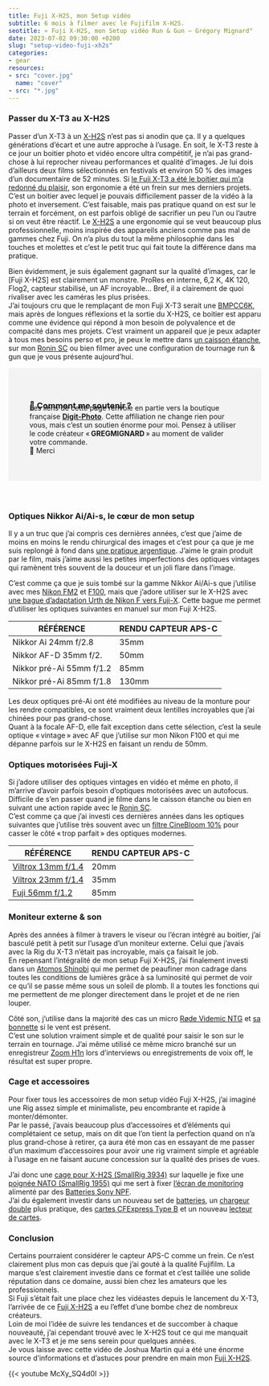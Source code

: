 ```yaml
---
title: Fuji X-H2S, mon Setup vidéo
subtitle: 6 mois à filmer avec le Fujifilm X-H2S.
seotitle: « Fuji X-H2S, mon Setup vidéo Run & Gun — Grégory Mignard"
date: 2023-07-02 09:30:00 +0200
slug: "setup-video-fuji-xh2s"
categories:
- gear
resources:
- src: "cover.jpg"
  name: "cover"
- src: "*.jpg"
---
```


### Passer du X-T3 au X-H2S

Passer d’un X-T3 à un [X-H2S](https://dp.gt/a/uj7xo7k6e) n’est pas si anodin que ça. Il y a quelques générations d’écart et une autre approche à l’usage. En soit, le X-T3 reste à ce jour un boitier photo et vidéo encore ultra compétitif, je n’ai pas grand-chose à lui reprocher niveau performances et qualité d’images. Je lui dois d’ailleurs deux films sélectionnés en festivals et environ 50 % des images d’un documentaire de 52 minutes. Si [le Fuji X-T3 a été le boitier qui m’a redonné du plaisir](https://gregorymignard.com/switch-fuji/), son ergonomie a été un frein sur mes derniers projets.  
C’est un boitier avec lequel je pouvais difficilement passer de la vidéo à la photo et inversement. C’est faisable, mais pas pratique quand on est sur le terrain et forcément, on est parfois obligé de sacrifier un peu l’un ou l’autre si on veut être réactif. Le [X-H2S](https://dp.gt/a/uj7xo7k6e) a une ergonomie qui se veut beaucoup plus professionnelle, moins inspirée des appareils anciens comme pas mal de gammes chez Fuji. On n’a plus du tout la même philosophie dans les touches et molettes et c’est le petit truc qui fait toute la différence dans ma pratique.

Bien évidemment, je suis également gagnant sur la qualité d’images, car le [Fuji X-H2S] est clairement un monstre. ProRes en interne, 6,2 K, 4K 120, Flog2, capteur stabilisé, un AF incroyable… Bref, il a clairement de quoi rivaliser avec les caméras les plus prisées.  
J’ai toujours cru que le remplaçant de mon Fuji X-T3 serait une [BMPCC6K](https://dp.gt/a/e5su0kxul), mais après de longues réflexions et la sortie du X-H2S, ce boitier est apparu comme une évidence qui répond à mon besoin de polyvalence et de compacité dans mes projets. C’est vraiment un appareil que je peux adapter à tous mes besoins perso et pro, je peux le mettre dans [un caisson étanche](https://fr.eu.aquatech.net/collections/boîtiers-d%27eau-fujifilm/inspirants/edge-boîtier-d%27eau-pro-pour-fujifilm-x-h2s), sur mon [Ronin SC](https://amzn.to/3NUTHvR) ou bien filmer avec une configuration de tournage run & gun que je vous présente aujourd’hui.

<div style="max-width: 57rem!important;margin: auto;margin-bottom: 60px;background-color: #F3F3F3;padding:42px; text-align:left;">

<h3 style="margin-bottom: -45px;">💸 Comment me soutenir ?</h3>
      </br>
      <p style="margin-bottom: 10px;">
     Les liens de cette page renvoie en partie vers la boutique française <a href="https://dp.gt/a/hwciruzn7" target="_blank"><B>Digit-Photo</B></a>. Cette affiliation ne change rien pour vous, mais c’est un soutien énorme pour moi. Pensez à utiliser le code créateur « <B>GREGMIGNARD</B> » au moment de valider votre commande.</br>🙏 Merci</p>
</div>

### Optiques Nikkor Ai/Ai-s, le cœur de mon setup

Il y a un truc que j’ai compris ces dernières années, c’est que j’aime de moins en moins le rendu chirurgical des images et c’est pour ça que je me suis replongé à fond dans [une pratique argentique](https://gregorymignard.com/analog/). J’aime le grain produit par le film, mais j’aime aussi les petites imperfections des optiques vintages qui ramènent très souvent de la douceur et un joli flare dans l’image.  

C’est comme ça que je suis tombé sur la gamme Nikkor Ai/Ai-s que j’utilise avec mes [Nikon FM2](https://gregorymignard.com/nikon-fm2/) et [F100](https://gregorymignard.com/le-maroc-avec-un-nikon-f100/), mais que j’adore utiliser sur le X-H2S avec [une bague d’adaptation Urth de Nikon F vers Fuji-X](https://amzn.to/44rc5Tp). Cette bague me permet d’utiliser les optiques suivantes en manuel sur mon Fuji X-H2S.

| **RÉFÉRENCE**               | **RENDU CAPTEUR APS-C**  |
|-----------------------------|--------------------------|
| Nikkor Ai 24mm f/2.8        | 35mm                     |
| Nikkor AF-D 35mm f/2.       | 50mm                     |
| Nikkor pré-Ai 55mm f/1.2    | 85mm                     |
| Nikkor pré-Ai 85mm f/1.8    | 130mm                    |

Les deux optiques pré-Ai ont été modifiées au niveau de la monture pour les rendre compatibles, ce sont vraiment deux lentilles incroyables que j’ai chinées pour pas grand-chose.  
Quant à la focale AF-D, elle fait exception dans cette sélection, c’est la seule optique « vintage » avec AF que j’utilise sur mon Nikon F100 et qui me dépanne parfois sur le X-H2S en faisant un rendu de 50mm.

### Optiques motorisées Fuji-X

Si j’adore utiliser des optiques vintages en vidéo et même en photo, il m’arrive d’avoir parfois besoin d’optiques motorisées avec un autofocus. Difficile de s’en passer quand je filme dans le caisson étanche ou bien en suivant une action rapide avec le [Ronin SC](https://amzn.to/3NUTHvR).  
C’est comme ça que j’ai investi ces dernières années dans les optiques suivantes que j’utilise très souvent avec un [filtre CineBloom 10%](https://www.shopmoment.com/photo-and-video/filters/diffusion-filters) pour casser le côté « trop parfait » des optiques modernes. 

| **RÉFÉRENCE** | **RENDU CAPTEUR APS-C** |
|---------------|-------------------------|
| [Viltrox 13mm f/1.4](https://dp.gt/a/awcenxpfa) | 20mm |
| [Viltrox 23mm f/1.4](https://dp.gt/a/ltkoiotjf) | 35mm |
| [Fuji 56mm f/1.2](https://dp.gt/a/4ml3sxbvq)    | 85mm |

### Moniteur externe & son

Après des années à filmer à travers le viseur ou l’écran intégré au boitier, j’ai basculé petit à petit sur l’usage d’un moniteur externe. Celui que j’avais avec la Rig du X-T3 n’était pas incroyable, mais ça faisait le job.  
En repensant l’intégralité de mon setup Fuji X-H2S, j’ai finalement investi dans un [Atomos Shinobi](https://dp.gt/a/7n0j568xm) qui me permet de peaufiner mon cadrage dans toutes les conditions de lumières grâce à sa luminosité qui permet de voir ce qu’il se passe même sous un soleil de plomb. Il a toutes les fonctions qui me permettent de me plonger directement dans le projet et de ne rien louper.  

Côté son, j’utilise dans la majorité des cas un micro [Røde Videmic NTG](https://dp.gt/a/mbx00sdao) et [sa bonnette](https://dp.gt/a/r46f8afia) si le vent est présent.  
C’est une solution vraiment simple et de qualité pour saisir le son sur le terrain en tournage. J’ai même utilisé ce même micro branché sur un enregistreur [Zoom H1n](https://dp.gt/a/vdy8n4gem) lors d’interviews ou enregistrements de voix off, le résultat est super propre.

### Cage et accessoires

Pour fixer tous les accessoires de mon setup vidéo Fuji X-H2S, j’ai imaginé une Rig assez simple et minimaliste, peu encombrante et rapide à monter/démonter.  
Par le passé, j’avais beaucoup plus d’accessoires et d’éléments qui complétaient ce setup, mais on dit que l’on tient la perfection quand on n’a plus grand-chose à retirer, ça aura été mon cas en essayant de me passer d’un maximum d’accessoires pour avoir une rig vraiment simple et agréable à l’usage en ne faisant aucune concession sur la qualité des prises de vues.

J’ai donc une [cage pour X-H2S (SmallRig 3934)](https://dp.gt/a/cbyd4sle) sur laquelle je fixe une [poignée NATO (SmallRig 1955)](https://www.digit-photo.com/SMALLRIG-1955-Poignee-Nato-rSMALLRIGD152811.html?dpa_id=23) qui me sert à fixer [l’écran de monitoring](https://dp.gt/a/7n0j568xm) alimenté par des [Batteries Sony NPF](https://www.digit-photo.com/PATONA-Batterie-Sony-NP-F970-rPATONA1207.html?dpa_id=23).  
J’ai du également investir dans un nouveau set de [batteries](https://dp.gt/a/hmnzg0v8s), un [chargeur double](https://dp.gt/a/n2yvu85f9) plus pratique, des [cartes CFExpress Type B](https://dp.gt/a/vlfoh7ba) et un nouveau [lecteur de cartes](https://www.digit-photo.com/Lecteurs-de-cartes-memoire-aFA0052/Lecteur%2520de%2520carte%2520cfexpress/?dpa_id=23).

### Conclusion

Certains pourraient considérer le capteur APS-C comme un frein. Ce n’est clairement plus mon cas depuis que j’ai gouté à la qualité Fujifilm. La marque s’est clairement investie dans ce format et c’est taillée une solide réputation dans ce domaine, aussi bien chez les amateurs que les professionnels.  
Si Fuji s’était fait une place chez les vidéastes depuis le lancement du X-T3, l’arrivée de ce [Fuji X-H2S](https://dp.gt/a/uj7xo7k6e) a eu l’effet d’une bombe chez de nombreux créateurs.  
Loin de moi l’idée de suivre les tendances et de succomber à chaque nouveauté, j’ai cependant trouvé avec le X-H2S tout ce qui me manquait avec le X-T3 et je me sens serein pour quelques années.  
Je vous laisse avec cette vidéo de Joshua Martin qui a été une énorme source d’informations et d’astuces pour prendre en main mon [Fuji X-H2S](https://dp.gt/a/uj7xo7k6e).

{{< youtube McXy_SQ4d0I >}}